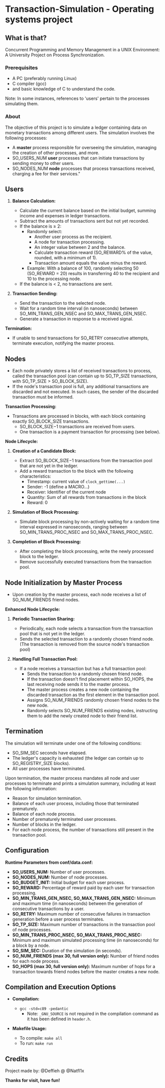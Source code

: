 # Transaction-Simulation - Operating systems project

## What is that?

Concurrent Programming and Memory Management in a UNIX Environment: A University Project on Process Synchronization.

### Prerequisites

* A PC (preferably running Linux)
* C compiler (gcc)
* and basic knowledge of C to understand the code.

Note: In some instances, references to 'users' pertain to the processes simulating them.

### About

The objective of this project is to simulate a ledger containing data on monetary transactions among different users. The simulation involves the following processes:

- A **master** process responsible for overseeing the simulation, managing the creation of other processes, and more.
- SO_USERS_NUM **user** processes that can initiate transactions by sending money to other users.
- SO_NODES_NUM **node** processes that process transactions received, charging a fee for their services."


## Users

1. **Balance Calculation:**
   - Calculate the current balance based on the initial budget, summing income and expenses in ledger transactions.
   - Subtract the amounts of transactions sent but not yet recorded.
   - If the balance is ≥ 2:
     - Randomly select:
       - Another user process as the recipient.
       - A node for transaction processing.
       - An integer value between 2 and the balance.
       - Calculate transaction reward (SO_REWARD% of the value, rounded, with a minimum of 1).
       - Transaction amount equals the value minus the reward.
     - Example: With a balance of 100, randomly selecting 50 (SO_REWARD = 20) results in transferring 40 to the recipient and 10 to the processing node.
   - If the balance is < 2, no transactions are sent.

2. **Transaction Sending:**
   - Send the transaction to the selected node.
   - Wait for a random time interval (in nanoseconds) between SO_MIN_TRANS_GEN_NSEC and SO_MAX_TRANS_GEN_NSEC.
   - Generate a transaction in response to a received signal.

**Termination:**
- If unable to send transactions for SO_RETRY consecutive attempts, terminate execution, notifying the master process.


## Nodes

- Each node privately stores a list of received transactions to process, called the transaction pool (can contain up to SO_TP_SIZE transactions, with SO_TP_SIZE > SO_BLOCK_SIZE).
- If the node's transaction pool is full, any additional transactions are discarded and not executed. In such cases, the sender of the discarded transaction must be informed.

**Transaction Processing:**

- Transactions are processed in blocks, with each block containing exactly SO_BLOCK_SIZE transactions.
  - SO_BLOCK_SIZE−1 transactions are received from users.
  - One transaction is a payment transaction for processing (see below).

**Node Lifecycle:**

1. **Creation of a Candidate Block:**
   - Extract SO_BLOCK_SIZE−1 transactions from the transaction pool that are not yet in the ledger.
   - Add a reward transaction to the block with the following characteristics:
     - Timestamp: current value of `clock_gettime(...)`
     - Sender: -1 (define a MACRO...)
     - Receiver: Identifier of the current node
     - Quantity: Sum of all rewards from transactions in the block
     - Reward: 0

2. **Simulation of Block Processing:**
   - Simulate block processing by non-actively waiting for a random time interval expressed in nanoseconds, ranging between SO_MIN_TRANS_PROC_NSEC and SO_MAX_TRANS_PROC_NSEC.

3. **Completion of Block Processing:**
   - After completing the block processing, write the newly processed block to the ledger.
   - Remove successfully executed transactions from the transaction pool.


## Node Initialization by Master Process

- Upon creation by the master process, each node receives a list of SO_NUM_FRIENDS friend nodes.

**Enhanced Node Lifecycle:**

1. **Periodic Transaction Sharing:**
   - Periodically, each node selects a transaction from the transaction pool that is not yet in the ledger.
   - Sends the selected transaction to a randomly chosen friend node. (The transaction is removed from the source node's transaction pool)

2. **Handling Full Transaction Pool:**
   - If a node receives a transaction but has a full transaction pool:
     - Sends the transaction to a randomly chosen friend node.
     - If the transaction doesn't find placement within SO_HOPS, the last receiving node sends it to the master process.
     - The master process creates a new node containing the discarded transaction as the first element in the transaction pool.
     - Assigns SO_NUM_FRIENDS randomly chosen friend nodes to the new node.
     - Randomly selects SO_NUM_FRIENDS existing nodes, instructing them to add the newly created node to their friend list.


## Termination

The simulation will terminate under one of the following conditions:
- SO_SIM_SEC seconds have elapsed.
- The ledger's capacity is exhausted (the ledger can contain up to SO_REGISTRY_SIZE blocks).
- All user processes have terminated.

Upon termination, the master process mandates all node and user processes to terminate and prints a simulation summary, including at least the following information:
- Reason for simulation termination.
- Balance of each user process, including those that terminated prematurely.
- Balance of each node process.
- Number of prematurely terminated user processes.
- Number of blocks in the ledger.
- For each node process, the number of transactions still present in the transaction pool.

## Configuration

**Runtime Parameters from conf/data.conf:**
- **SO_USERS_NUM:** Number of user processes.
- **SO_NODES_NUM:** Number of node processes.
- **SO_BUDGET_INIT:** Initial budget for each user process.
- **SO_REWARD:** Percentage of reward paid by each user for transaction processing.
- **SO_MIN_TRANS_GEN_NSEC, SO_MAX_TRANS_GEN_NSEC:** Minimum and maximum time (in nanoseconds) between the generation of consecutive transactions by a user.
- **SO_RETRY:** Maximum number of consecutive failures in transaction generation before a user process terminates.
- **SO_TP_SIZE:** Maximum number of transactions in the transaction pool of node processes.
- **SO_MIN_TRANS_PROC_NSEC, SO_MAX_TRANS_PROC_NSEC:** Minimum and maximum simulated processing time (in nanoseconds) for a block by a node.
- **SO_SIM_SEC:** Duration of the simulation (in seconds).
- **SO_NUM_FRIENDS (max 30, full version only):** Number of friend nodes for each node process.
- **SO_HOPS (max 30, full version only):** Maximum number of hops for a transaction towards friend nodes before the master creates a new node.

## Compilation and Execution Options

- **Compilation:**
  - `gcc -std=c89 -pedantic`
    - Note: `_GNU_SOURCE` is not required in the compilation command as it has been defined in `header.h`.

- **Makefile Usage:**
  - To compile: `make all`
  - To run: `make run`


## Credits
Project made by: @Deffieh @ @Natfl1x

**Thanks for visit, have fun!**
